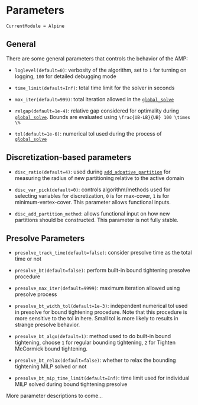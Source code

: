 # Parameters

```@meta
CurrentModule = Alpine
```

## General

There are some general parameters that controls the behavior of the AMP:

* `loglevel(default=0)`: verbosity of the algorithm, set to `1` for turning on logging, `100` for detailed debugging mode

* `time_limit(default=Inf)`: total time limit for the solver in seconds

* `max_iter(default=999)`: total iteration allowed in the [`global_solve`](@ref)

* `relgap(default=1e-4)`: relative gap considered for optimality during [`global_solve`](@ref). Bounds are evaluated using ``\frac{UB-LB}{UB} 100 \times \%``

* `tol(default=1e-6)`: numerical tol used during the process of [`global_solve`](@ref)

## Discretization-based parameters

* `disc_ratio(default=4)`: used during [`add_adpative_partition`](@ref) for measuring the radius of new partitioning relative to the active domain

* `disc_var_pick(default=0)`: controls algorithm/methods used for selecting variables for discretization, `0` is for max-cover, `1` is for minimum-vertex-cover. This parameter allows functional inputs.

* `disc_add_partition_method`: allows functional input on how new partitions should be constructed. This parameter is not fully stable.

## Presolve Parameters

* `presolve_track_time(default=false)`: consider presolve time as the total time or not

* `presolve_bt(default=false)`: perform built-in bound tightening presolve procedure

* `presolve_max_iter(default=9999)`: maximum iteration allowed using presolve process

* `presolve_bt_width_tol(default=1e-3)`: independent numerical tol used in presolve for bound tightening procedure. Note that this procedure is more sensitive to the tol in here. Small tol is more likely to results in strange presolve behavior.

* `presolve_bt_algo(default=1)`: method used to do built-in bound tightening, choose `1` for regular bounding tightening,  `2` for Tighten McCormick bound tightening.

* `presolve_bt_relax(default=false)`: whether to relax the bounding tightening MILP solved or not

* `presolve_bt_mip_time_limit(default=Inf)`: time limit used for individual MILP solved during bound tightening presolve

More parameter descriptions to come...
